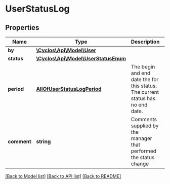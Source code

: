 # UserStatusLog

## Properties
Name | Type | Description | Notes
------------ | ------------- | ------------- | -------------
**by** | [**\Cyclos\Api\Model\User**](User.md) |  | [optional] 
**status** | [**\Cyclos\Api\Model\UserStatusEnum**](UserStatusEnum.md) |  | [optional] 
**period** | [**AllOfUserStatusLogPeriod**](AllOfUserStatusLogPeriod.md) | The begin and end date the for this status. The current status has no end date. | [optional] 
**comment** | **string** | Comments supplied by the manager that performed the status change | [optional] 

[[Back to Model list]](../../README.md#documentation-for-models) [[Back to API list]](../../README.md#documentation-for-api-endpoints) [[Back to README]](../../README.md)

